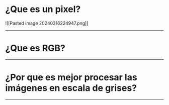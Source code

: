 # ¿Que es un pixel?
![[Pasted image 20240316224947.png]]

---
# ¿Que es RGB?

---
# ¿Por que es mejor procesar las imágenes en escala de grises?

---
